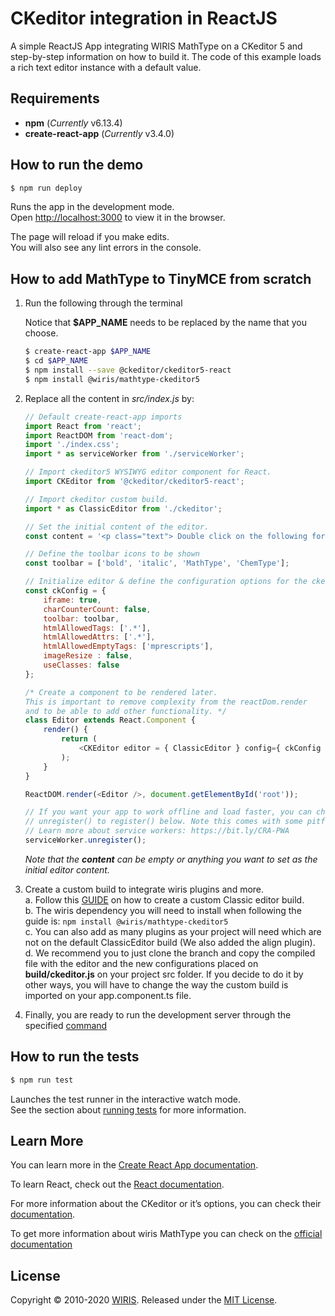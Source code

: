# CKeditor integration in ReactJS

A simple ReactJS App integrating WIRIS MathType on a CKeditor 5 and step-by-step information on how to build it. The  code of this example loads a rich text editor instance with a default value.

## Requirements

* **npm** (*Currently* v6.13.4)
* **create-react-app** (*Currently* v3.4.0)

## How to run the demo

```sh
$ npm run deploy
```

Runs the app in the development mode.<br />
Open [http://localhost:3000](http://localhost:3000) to view it in the browser.

The page will reload if you make edits.<br />
You will also see any lint errors in the console.

## How to add MathType to TinyMCE from scratch

1. Run the following through the terminal

    Notice that **$APP_NAME** needs to be replaced by the name that you choose.

    ```sh
    $ create-react-app $APP_NAME
    $ cd $APP_NAME
    $ npm install --save @ckeditor/ckeditor5-react
    $ npm install @wiris/mathtype-ckeditor5
    ```

2. Replace all the content in *src/index.js* by:

    ```js
    // Default create-react-app imports
    import React from 'react';
    import ReactDOM from 'react-dom';
    import './index.css';
    import * as serviceWorker from './serviceWorker';
    
    // Import ckeditor5 WYSIWYG editor component for React.
    import CKEditor from '@ckeditor/ckeditor5-react';
    
    // Import ckeditor custom build.
    import * as ClassicEditor from './ckeditor';
    
    // Set the initial content of the editor.
    const content = '<p class="text"> Double click on the following formula to edit it.</p><p style="text-align:center;"><math><mi>z</mi><mo>=</mo><mfrac><mrow><mo>-</mo><mi>b</mi><mo>&PlusMinus;</mo><msqrt><msup><mi>b</mi><mn>3</mn></msup><mo>-</mo><mn>4</mn><mi>a</mi><mi>c</mi></msqrt></mrow><mrow><mn>2</mn><mi>a</mi></mrow></mfrac></math></p>';
    
    // Define the toolbar icons to be shown
    const toolbar = ['bold', 'italic', 'MathType', 'ChemType'];
    
    // Initialize editor & define the configuration options for the ckeditor.
    const ckConfig = {
        iframe: true,
        charCounterCount: false,
        toolbar: toolbar,
        htmlAllowedTags: ['.*'],
        htmlAllowedAttrs: ['.*'],
        htmlAllowedEmptyTags: ['mprescripts'],
        imageResize : false,
        useClasses: false
    };
    
    /* Create a component to be rendered later.
    This is important to remove complexity from the reactDom.render
    and to be able to add other functionality. */
    class Editor extends React.Component {
        render() {
            return (
                <CKEditor editor = { ClassicEditor } config={ ckConfig } data = { content } />
            );
        }
    }
    
    ReactDOM.render(<Editor />, document.getElementById('root'));
    
    // If you want your app to work offline and load faster, you can change
    // unregister() to register() below. Note this comes with some pitfalls.
    // Learn more about service workers: https://bit.ly/CRA-PWA
    serviceWorker.unregister();
    ```

    *Note that the **content** can be empty or anything you want to set as the initial editor content.*

3. Create a custom build to integrate wiris plugins and more. <br>
    a. Follow this [GUIDE](https://ckeditor.com/docs/ckeditor5/latest/builds/guides/development/custom-builds.html) on how to create a custom Classic editor build. <br>
    b. The wiris dependency you will need to install when following the guide is:
        ```
        npm install @wiris/mathtype-ckeditor5
        ``` <br>
    c. You can also add as many plugins as your project will need which are not on the default ClassicEditor build (We also added  the align plugin). <br>
    d. We recommend you to just clone the branch and copy the compiled file with the editor and the new configurations placed on **build/ckeditor.js** on your project src folder. If you decide to do it by other ways, you will have to change the way the custom build is imported on your app.component.ts file.

4. Finally, you are ready to run the development server through the specified [command](#How-to-run-the-demo)

## How to run the tests

```sh
$ npm run test
```

Launches the test runner in the interactive watch mode.<br />
See the section about [running tests](https://facebook.github.io/create-react-app/docs/running-tests) for more information.

## Learn More

You can learn more in the [Create React App documentation](https://facebook.github.io/create-react-app/docs/getting-started).

To learn React, check out the [React documentation](https://reactjs.org/).

For more information about the CKeditor or it’s options, you can check their [documentation](https://ckeditor.com/docs/ckeditor5/latest/builds/guides/integration/frameworks/react.html).

To get more information about wiris MathType you can check on the [official documentation](http://www.wiris.com/mathtype)

## License

Copyright © 2010-2020 [WIRIS](http://www.wiris.com). Released under the [MIT License](../../../LICENSE).